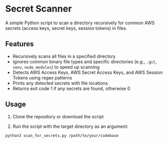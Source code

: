 # Secret Scanner

A simple Python script to scan a directory recursively for common AWS secrets (access keys, secret keys, session tokens) in files.

## Features

- Recursively scans all files in a specified directory  
- Ignores common binary file types and specific directories (e.g., `.git`, `venv`, `node_modules`) to speed up scanning  
- Detects AWS Access Keys, AWS Secret Access Keys, and AWS Session Tokens using regex patterns  
- Prints any detected secrets with file locations  
- Returns exit code 1 if any secrets are found, otherwise 0  

## Usage

1. Clone the repository or download the script

2. Run the script with the target directory as an argument:

```bash
python3 scan_for_secrets.py /path/to/your/codebase
